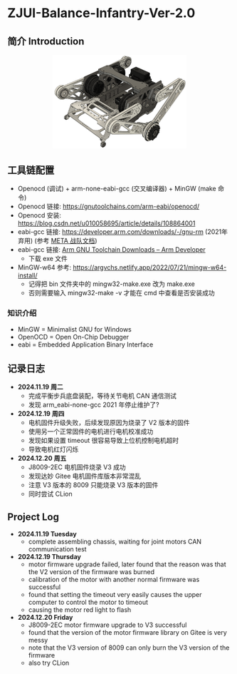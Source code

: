 # **ZJUI-Balance-Infantry-Ver-2.0**


## 简介 Introduction
<p align="center">
  <img src="Pictures/chassis-Gen.2.0.png" width="60%">
</p>


## 工具链配置
- Openocd (调试) + arm-none-eabi-gcc (交叉编译器) + MinGW (make 命令)
- Openocd 链接: https://gnutoolchains.com/arm-eabi/openocd/
- Openocd 安装: https://blog.csdn.net/u010058695/article/details/108864001
- eabi-gcc 链接: https://developer.arm.com/downloads/-/gnu-rm (2021年弃用) (参考 [META 战队文档](https://github.com/Meta-Team/Meta-Embedded/wiki/%E5%B7%A5%E5%85%B7%E9%93%BE-%E5%AE%89%E8%A3%85-Win#gcc-arm-none-eabi-%E7%9A%84%E5%AE%89%E8%A3%85%E5%8F%8A%E9%85%8D%E7%BD%AE))
- eabi-gcc 链接: [Arm GNU Toolchain Downloads – Arm Developer](https://developer.arm.com/downloads/-/arm-gnu-toolchain-downloads)
  - 下载 exe 文件
- MinGW-w64 参考: https://argvchs.netlify.app/2022/07/21/mingw-w64-install/ 
  - 记得把 bin 文件夹中的 mingw32-make.exe 改为 make.exe 
  - 否则需要输入 mingw32-make -v 才能在 cmd 中查看是否安装成功
### 知识介绍
- MinGW = Minimalist GNU for Windows
- OpenOCD = Open On-Chip Debugger
- eabi = Embedded Application Binary Interface

## 记录日志
- **2024.11.19 周二**
  - 完成平衡步兵底盘装配，等待关节电机 CAN 通信测试
  - 发现 arm_eabi-none-gcc 2021 年停止维护了?
- **2024.12.19 周四**
  - 电机固件升级失败，后续发现原因为烧录了 V2 版本的固件
  - 使用另一个正常固件的电机进行电机校准成功
  - 发现如果设置 timeout 很容易导致上位机控制电机超时
  - 导致电机红灯闪烁
- **2024.12.20 周五**
  - J8009-2EC 电机固件烧录 V3 成功
  - 发现达妙 Gitee 电机固件库版本非常混乱
  - 注意 V3 版本的 8009 只能烧录 V3 版本的固件
  - 同时尝试 CLion

## **Project Log**
- **2024.11.19 Tuesday**
  - complete assembling chassis, waiting for joint motors CAN communication test  
- **2024.12.19 Thursday**
  - motor firmware upgrade failed, later found that the reason was that the V2 version of the firmware was burned
  - calibration of the motor with another normal firmware was successful
  - found that setting the timeout very easily causes the upper computer to control the motor to timeout
  - causing the motor red light to flash
- **2024.12.20 Friday**
  - J8009-2EC motor firmware upgrade to V3 successful
  - found that the version of the motor firmware library on Gitee is very messy
  - note that the V3 version of 8009 can only burn the V3 version of the firmware
  - also try CLion

